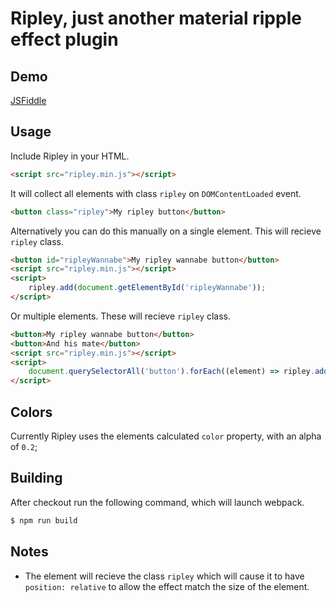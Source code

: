 # Ripley, just another material ripple effect plugin

## Demo

[JSFiddle](https://jsfiddle.net/rangeoshun/mkpu6g99/)

## Usage

Include Ripley in your HTML.

```html
<script src="ripley.min.js"></script>
```

It will collect all elements with class `ripley` on `DOMContentLoaded` event.

```html
<button class="ripley">My ripley button</button>
```

Alternatively you can do this manually on a single element. This will recieve `ripley` class.

```html
<button id="ripleyWannabe">My ripley wannabe button</button>
<script src="ripley.min.js"></script>
<script>
    ripley.add(document.getElementById('ripleyWannabe'));
</script>
```

Or multiple elements. These will recieve `ripley` class.

```html
<button>My ripley wannabe button</button>
<button>And his mate</button>
<script src="ripley.min.js"></script>
<script>
    document.querySelectorAll('button').forEach((element) => ripley.add(element));
</script>
```

## Colors

Currently Ripley uses the elements calculated `color` property, with an alpha of `0.2`;

## Building

After checkout run the following command, which will launch webpack.

```bash
$ npm run build
```

## Notes

 - The element will recieve the class `ripley` which will cause it to have `position: relative` to allow the effect match the size of the element.